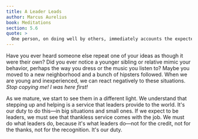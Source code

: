 ```yaml
---
title: A Leader Leads
author: Marcus Aurelius
book: Meditations
section: 5.6
quote: >
  One person, on doing well by others, immediately accounts the expected favor in return. Another is not so quick, but still considers the person a debtor and knows the favor. A third kind of person acts as if not conscious of the deed, rather like a vine producing a cluster of grapes without making further demands, like a horse after its race, or a dog after its walk, or a bee after making its honey. Such a person, having done a good deed, won't go shouting from rooftops but simply moves on to the next deed just like the vine produces another bunch of grapes in the right season.
---
```


Have you ever heard someone else repeat one of your ideas as though it were their own? Did you ever notice a younger sibling or relative mimic your behavior, perhaps the way you dress or the music you listen to? Maybe you moved to a new neighborhood and a bunch of hipsters followed. When we are young and inexperienced, we can react negatively to these situations. _Stop copying me! I was here first!_

As we mature, we start to see them in a different light. We understand that stepping up and helping is a service that leaders provide to the world. It's our duty to do this—in big situations and small ones. If we expect to be leaders, we must see that thankless service comes with the job. We must do what leaders do, because it's what leaders do—not for the credit, not for the thanks, not for the recognition. It's our duty.
